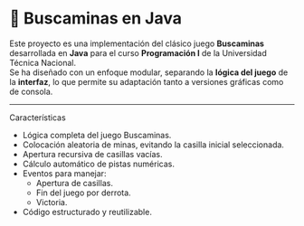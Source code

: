 # 🏁 Buscaminas en Java

Este proyecto es una implementación del clásico juego **Buscaminas** desarrollada en **Java** para el curso **Programación I** de la Universidad Técnica Nacional.  
Se ha diseñado con un enfoque modular, separando la **lógica del juego** de la **interfaz**, lo que permite su adaptación tanto a versiones gráficas como de consola.

---
 Características
- Lógica completa del juego Buscaminas.
- Colocación aleatoria de minas, evitando la casilla inicial seleccionada.
- Apertura recursiva de casillas vacías.
- Cálculo automático de pistas numéricas.
- Eventos para manejar:
  - Apertura de casillas.
  - Fin del juego por derrota.
  - Victoria.
- Código estructurado y reutilizable.

